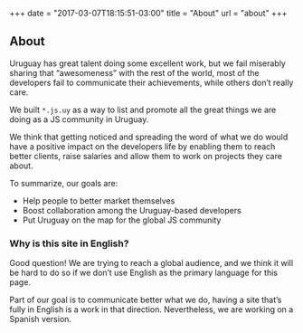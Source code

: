 +++
date = "2017-03-07T18:15:51-03:00"
title = "About"
url = "about"
+++

## About

Uruguay has great talent doing some excellent work, but we fail miserably sharing that “awesomeness” with the rest of the world, most of the developers fail to communicate their achievements, while others don’t really care.

We built `*.js.uy` as a way to list and promote all the great things we are doing as a JS community in Uruguay.

We think that getting noticed and spreading the word of what we do would have a positive impact on the developers life by enabling them to reach better clients, raise salaries and allow them to work on projects they care about.

To summarize, our goals are:

* Help people to better market themselves
* Boost collaboration among the Uruguay-based developers
* Put Uruguay on the map for the global JS community

### Why is this site in English?

Good question! We are trying to reach a global audience, and we think it will be hard to do so if we don’t use English as the primary language for this page.

Part of our goal is to communicate better what we do, having a site that’s fully in English is a work in that direction. Nevertheless, we are working on a Spanish version.
